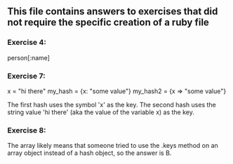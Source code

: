 ## This file contains answers to exercises that did not require the specific creation of a ruby file

### Exercise 4:
person[:name]

### Exercise 7:
x = "hi there"
my_hash = {x: "some value"}
my_hash2 = {x => "some value"}

The first hash uses the symbol 'x' as the key. The second hash uses the string value 'hi there' (aka the value of the variable x) as the key.

### Exercise 8:
The array likely means that someone tried to use the .keys method on an array object instead of a hash object, so the answer is B.